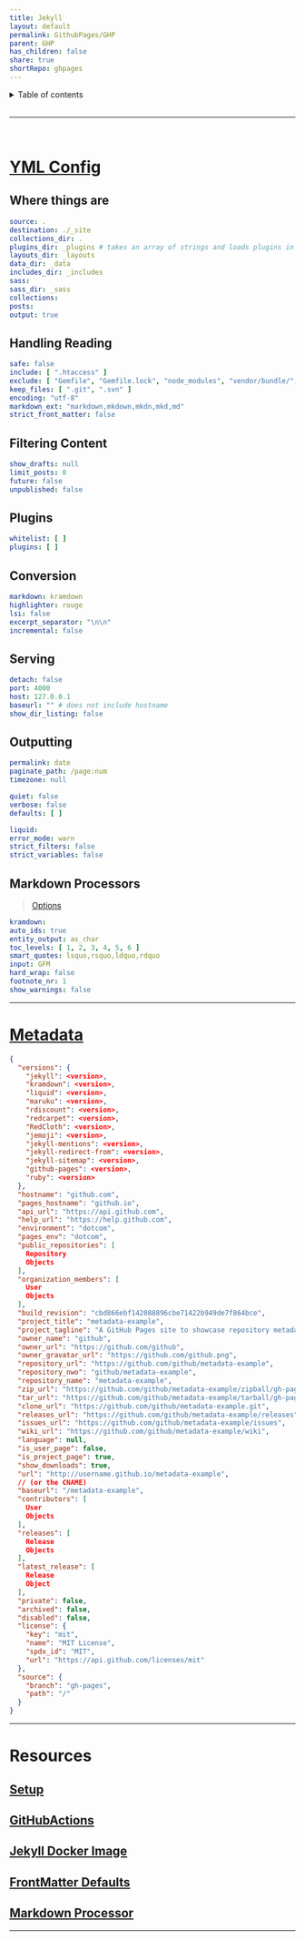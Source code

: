 ```yaml
---
title: Jekyll
layout: default
permalink: GithubPages/GHP
parent: GHP
has_children: false
share: true
shortRepo: ghpages     
---
```


<details  markdown="block">
  <summary>
    Table of contents
  </summary>
  {: .text-delta }
1. TOC
{:toc}
</details>
<br/>

***
<br/>

# [YML Config](https://jekyllrb.com/docs/configuration/default/)

## Where things are

```yaml  
source: .
destination: ./_site
collections_dir: .
plugins_dir: _plugins # takes an array of strings and loads plugins in that order  
layouts_dir: _layouts
data_dir: _data
includes_dir: _includes
sass:
sass_dir: _sass
collections:
posts:
output: true  
```  

## Handling Reading

```yaml  
safe: false
include: [ ".htaccess" ]
exclude: [ "Gemfile", "Gemfile.lock", "node_modules", "vendor/bundle/", "vendor/cache/", "vendor/gems/", "vendor/ruby/" ]
keep_files: [ ".git", ".svn" ]
encoding: "utf-8"
markdown_ext: "markdown,mkdown,mkdn,mkd,md"
strict_front_matter: false  
```  

## Filtering Content

```yaml  
show_drafts: null
limit_posts: 0
future: false
unpublished: false  
```  

## Plugins

```yaml  
whitelist: [ ]
plugins: [ ]  
```  

## Conversion

```yaml  
markdown: kramdown
highlighter: rouge
lsi: false
excerpt_separator: "\n\n"
incremental: false  
```  

## Serving

```yaml  
detach: false
port: 4000
host: 127.0.0.1
baseurl: "" # does not include hostname  
show_dir_listing: false  
```  

## Outputting

```yaml  
permalink: date
paginate_path: /page:num
timezone: null

quiet: false
verbose: false
defaults: [ ]

liquid:
error_mode: warn
strict_filters: false
strict_variables: false  
```  

## Markdown Processors

> [Options](https://kramdown.gettalong.org/options.html)

```yaml  
kramdown:
auto_ids: true
entity_output: as_char
toc_levels: [ 1, 2, 3, 4, 5, 6 ]
smart_quotes: lsquo,rsquo,ldquo,rdquo
input: GFM
hard_wrap: false
footnote_nr: 1
show_warnings: false  
```  

  
---  

# [Metadata](https://jekyll.github.io/github-metadata/site.github/)

```json  
{
  "versions": {
    "jekyll": <version>,
    "kramdown": <version>,
    "liquid": <version>,
    "maruku": <version>,
    "rdiscount": <version>,
    "redcarpet": <version>,
    "RedCloth": <version>,
    "jemoji": <version>,
    "jekyll-mentions": <version>,
    "jekyll-redirect-from": <version>,
    "jekyll-sitemap": <version>,
    "github-pages": <version>,
    "ruby": <version>
  },
  "hostname": "github.com",
  "pages_hostname": "github.io",
  "api_url": "https://api.github.com",
  "help_url": "https://help.github.com",
  "environment": "dotcom",
  "pages_env": "dotcom",
  "public_repositories": [
    Repository
    Objects
  ],
  "organization_members": [
    User
    Objects
  ],
  "build_revision": "cbd866ebf142088896cbe71422b949de7f864bce",
  "project_title": "metadata-example",
  "project_tagline": "A GitHub Pages site to showcase repository metadata",
  "owner_name": "github",
  "owner_url": "https://github.com/github",
  "owner_gravatar_url": "https://github.com/github.png",
  "repository_url": "https://github.com/github/metadata-example",
  "repository_nwo": "github/metadata-example",
  "repository_name": "metadata-example",
  "zip_url": "https://github.com/github/metadata-example/zipball/gh-pages",
  "tar_url": "https://github.com/github/metadata-example/tarball/gh-pages",
  "clone_url": "https://github.com/github/metadata-example.git",
  "releases_url": "https://github.com/github/metadata-example/releases",
  "issues_url": "https://github.com/github/metadata-example/issues",
  "wiki_url": "https://github.com/github/metadata-example/wiki",
  "language": null,
  "is_user_page": false,
  "is_project_page": true,
  "show_downloads": true,
  "url": "http://username.github.io/metadata-example",
  // (or the CNAME)  
  "baseurl": "/metadata-example",
  "contributors": [
    User
    Objects
  ],
  "releases": [
    Release
    Objects
  ],
  "latest_release": [
    Release
    Object
  ],
  "private": false,
  "archived": false,
  "disabled": false,
  "license": {
    "key": "mit",
    "name": "MIT License",
    "spdx_id": "MIT",
    "url": "https://api.github.com/licenses/mit"
  },
  "source": {
    "branch": "gh-pages",
    "path": "/"
  }
}  
```  

  
---  

# Resources

## [Setup](https://docs.github.com/en/pages/setting-up-a-github-pages-site-with-jekyll/about-github-pages-and-jekyll)

## [GitHubActions](https://jekyllrb.com/docs/continuous-integration/github-actions/)

## [Jekyll Docker Image](https://github.com/envygeeks/jekyll-docker/blob/master/README.md)

## [FrontMatter Defaults](https://jekyllrb.com/docs/configuration/front-matter-defaults/)

## [Markdown Processor](https://jekyllrb.com/docs/configuration/markdown/)

  
---  
